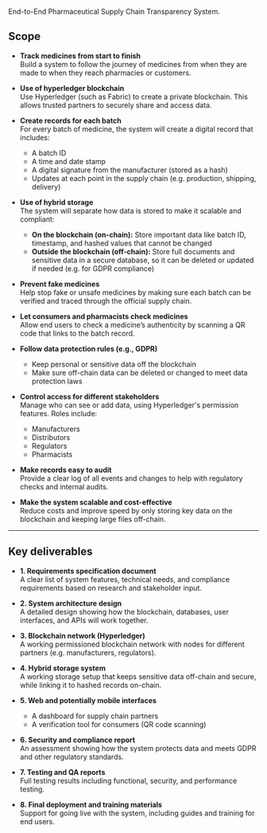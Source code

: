End-to-End Pharmaceutical Supply Chain Transparency System.

## Scope

- **Track medicines from start to finish**  
  Build a system to follow the journey of medicines from when they are made to when they reach pharmacies or customers.

- **Use of hyperledger blockchain**  
  Use Hyperledger (such as Fabric) to create a private blockchain. This allows trusted partners to securely share and access data.

- **Create records for each batch**  
  For every batch of medicine, the system will create a digital record that includes:
  - A batch ID  
  - A time and date stamp  
  - A digital signature from the manufacturer (stored as a hash)  
  - Updates at each point in the supply chain (e.g. production, shipping, delivery)

- **Use of hybrid storage**  
  The system will separate how data is stored to make it scalable and compliant:
  - **On the blockchain (on-chain):** Store important data like batch ID, timestamp, and hashed values that cannot be changed  
  - **Outside the blockchain (off-chain):** Store full documents and sensitive data in a secure database, so it can be deleted or updated if needed (e.g. for GDPR compliance)

- **Prevent fake medicines**  
  Help stop fake or unsafe medicines by making sure each batch can be verified and traced through the official supply chain.

- **Let consumers and pharmacists check medicines**  
  Allow end users to check a medicine’s authenticity by scanning a QR code that links to the batch record.

- **Follow data protection rules (e.g., GDPR)**  
  - Keep personal or sensitive data off the blockchain  
  - Make sure off-chain data can be deleted or changed to meet data protection laws

- **Control access for different stakeholders**  
  Manage who can see or add data, using Hyperledger's permission features. Roles include:
  - Manufacturers  
  - Distributors  
  - Regulators  
  - Pharmacists

- **Make records easy to audit**  
  Provide a clear log of all events and changes to help with regulatory checks and internal audits.

- **Make the system scalable and cost-effective**  
  Reduce costs and improve speed by only storing key data on the blockchain and keeping large files off-chain.

---

## Key deliverables

- **1. Requirements specification document**  
  A clear list of system features, technical needs, and compliance requirements based on research and stakeholder input.

- **2. System architecture design**  
  A detailed design showing how the blockchain, databases, user interfaces, and APIs will work together.

- **3. Blockchain network (Hyperledger)**  
  A working permissioned blockchain network with nodes for different partners (e.g. manufacturers, regulators).

- **4. Hybrid storage system**  
  A working storage setup that keeps sensitive data off-chain and secure, while linking it to hashed records on-chain.

- **5. Web and potentially mobile interfaces**  
  - A dashboard for supply chain partners  
  - A verification tool for consumers (QR code scanning)

- **6. Security and compliance report**  
  An assessment showing how the system protects data and meets GDPR and other regulatory standards.

- **7. Testing and QA reports**  
  Full testing results including functional, security, and performance testing.

- **8. Final deployment and training materials**  
  Support for going live with the system, including guides and training for end users.